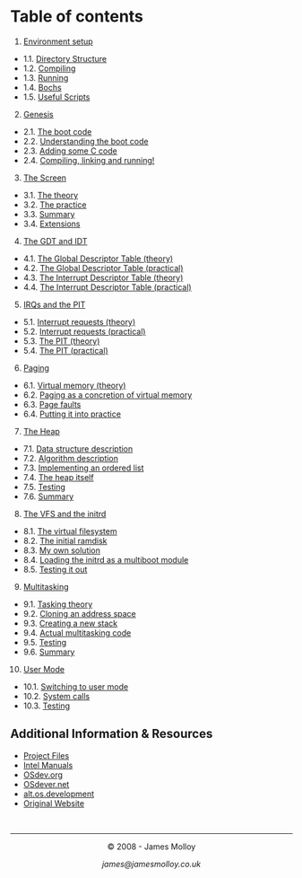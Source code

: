 # Table of contents
1. [Environment setup](/chapters/01-environment-setup.md)
  - 1.1. [Directory Structure](/chapters/01-environment-setup.md#11-directory-structure)
  - 1.2. [Compiling](/chapters/01-environment-setup.md#12-compiling)
  - 1.3. [Running](/chapters/01-environment-setup.md#13-running)
  - 1.4. [Bochs](/chapters/01-environment-setup.md#14-bochs)
  - 1.5. [Useful Scripts](/chapters/01-environment-setup.md#15-useful-scripts)
2. [Genesis](/chapters/02-genesis.md)
  - 2.1. [The boot code](/chapters/02-genesis.md#21-the-boot-code)
  - 2.2. [Understanding the boot code](/chapters/02-genesis.md#22-understanding-the-boot-code)
  - 2.3. [Adding some C code](/chapters/02-genesis.md#23-adding-some-c-code)
  - 2.4. [Compiling, linking and running!](/chapters/02-genesis.md#24-compiling-linking-and-running)
3. [The Screen](/chapters/03-screen.md)
  - 3.1. [The theory](/chapters/03-screen.md#31-the-theory)
  - 3.2. [The practice](/chapters/03-screen.md#32-the-practice)
  - 3.3. [Summary](/chapters/03-screen.md#33-summary)
  - 3.4. [Extensions](/chapters/03-screen.md#34-extensions)
4. [The GDT and IDT](/chapters/04-gdt-and-idt.md)
  - 4.1. [The Global Descriptor Table (theory)](/chapters/04-gdt-and-idt.md#41-the-global-descriptor-table-theory)
  - 4.2. [The Global Descriptor Table (practical)](/chapters/04-gdt-and-idt.md#42-the-global-descriptor-table-practical)
  - 4.3. [The Interrupt Descriptor Table (theory)](/chapters/04-gdt-and-idt.md#43-the-interrupt-descriptor-table-theory)
  - 4.4. [The Interrupt Descriptor Table (practical)](/chapters/04-gdt-and-idt.md#44-the-interrupt-descriptor-table-practical)
5. [IRQs and the PIT](/chapters/05-irq-and-pit.md)
  - 5.1. [Interrupt requests (theory)](/chapters/05-irq-and-pit.md#51-interrupt-requests-theory)
  - 5.2. [Interrupt requests (practical)](/chapters/05-irq-and-pit.md#52-interrupt-requests-practical)
  - 5.3. [The PIT (theory)](/chapters/05-irq-and-pit.md#53-the-pit-theory)
  - 5.4. [The PIT (practical)](/chapters/05-irq-and-pit.md#54-the-pit-practical)
6. [Paging](/chapters/06-paging.md)
  - 6.1. [Virtual memory (theory)](/chapters/06-paging.md#61-virtual-memory-theory)
  - 6.2. [Paging as a concretion of virtual memory](/chapters/06-paging.md#62-paging-as-a-concretion-of-virtual-memory)
  - 6.3. [Page faults](/chapters/06-paging.md#63-page-faults)
  - 6.4. [Putting it into practice](/chapters/06-paging.md#64-putting-it-into-practice)
7. [The Heap](/chapters/07-heap.md)
  - 7.1. [Data structure description](/chapters/07-heap.md#71-data-structure-description)
  - 7.2. [Algorithm description](/chapters/07-heap.md#72-algorithm-description)
  - 7.3. [Implementing an ordered list](/chapters/07-heap.md#73-implementing-an-ordered-list)
  - 7.4. [The heap itself](/chapters/07-heap.md#74-the-heap-itself)
  - 7.5. [Testing](/chapters/07-heap.md#75-testing)
  - 7.6. [Summary](/chapters/07-heap.md#76-summary)
8. [The VFS and the initrd](/chapters/08-vfs-and-initrd.md)
  - 8.1. [The virtual filesystem](/chapters/08-vfs-and-initrd.md#81-the-virtual-filesystem)
  - 8.2. [The initial ramdisk](/chapters/08-vfs-and-initrd.md#82-the-initial-ramdisk)
  - 8.3. [My own solution](/chapters/08-vfs-and-initrd.md#83-my-own-solution)
  - 8.4. [Loading the initrd as a multiboot module](/chapters/08-vfs-and-initrd.md#84-loading-the-initrd-as-a-multiboot-module)
  - 8.5. [Testing it out](/chapters/08-vfs-and-initrd.md#85-testing-it-out)
9. [Multitasking](/chapters/09-multitasking.md)
  - 9.1. [Tasking theory](/chapters/09-multitasking.md#91-tasking-theory)
  - 9.2. [Cloning an address space](/chapters/09-multitasking.md#92-cloning-an-address-space)
  - 9.3. [Creating a new stack](/chapters/09-multitasking.md#93-creating-a-new-stack)
  - 9.4. [Actual multitasking code](/chapters/09-multitasking.md#94-actual-multitasking-code)
  - 9.5. [Testing](/chapters/09-multitasking.md#95-testing)
  - 9.6. [Summary](/chapters/09-multitasking.md#96-summary)
10. [User Mode](/chapters/10-user-mode.md)
  - 10.1. [Switching to user mode](/chapters/10-user-mode.md#101-switching-to-user-mode)
  - 10.2. [System calls](/chapters/10-user-mode.md#102-system-calls)
  - 10.3. [Testing](/chapters/10-user-mode.md#103-testing)


## Additional Information & Resources
- [Project Files](https://github.com/Exclavia/Kernel-Dev/blob/main/files/)
- [Intel Manuals](https://www.intel.com/content/www/us/en/developer/articles/technical/intel-sdm.html)
- [OSdev.org](https://wiki.osdev.org/Expanded_Main_Page)
- [OSdever.net](http://www.osdever.net/tutorials/)
- [alt.os.development](https://groups.google.com/g/alt.os.development)
- [Original Website](http://www.jamesmolloy.co.uk/tutorial_html/)


<br>

___

<p align="center">© 2008 - James Molloy</p>
<p align="center"><i>james@jamesmolloy.co.uk</i></p>
